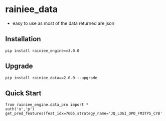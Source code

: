 rainiee_data
===============
* easy to use as most of the data returned are json 

Installation
--------------

    pip install rainiee_engine==3.0.0

Upgrade
---------------

    pip install rainiee_data==2.0.0 --upgrade

Quick Start
--------------

    from rainiee_engine.data_pro import *
    auth('u','p')
    get_pred_features(feat_idx=7605,strategy_name='JQ_LOGI_OPO_FM3TP5_CYB'
